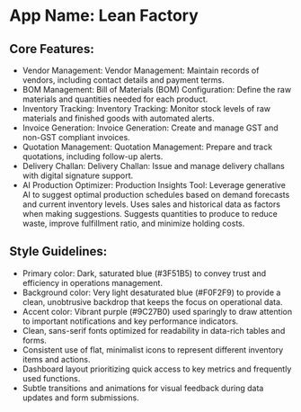 # **App Name**: Lean Factory

## Core Features:

- Vendor Management: Vendor Management: Maintain records of vendors, including contact details and payment terms.
- BOM Management: Bill of Materials (BOM) Configuration: Define the raw materials and quantities needed for each product.
- Inventory Tracking: Inventory Tracking: Monitor stock levels of raw materials and finished goods with automated alerts.
- Invoice Generation: Invoice Generation: Create and manage GST and non-GST compliant invoices.
- Quotation Management: Quotation Management: Prepare and track quotations, including follow-up alerts.
- Delivery Challan: Delivery Challan: Issue and manage delivery challans with digital signature support.
- AI Production Optimizer: Production Insights Tool: Leverage generative AI to suggest optimal production schedules based on demand forecasts and current inventory levels. Uses sales and historical data as factors when making suggestions. Suggests quantities to produce to reduce waste, improve fulfillment ratio, and minimize holding costs.

## Style Guidelines:

- Primary color: Dark, saturated blue (#3F51B5) to convey trust and efficiency in operations management.
- Background color: Very light desaturated blue (#F0F2F9) to provide a clean, unobtrusive backdrop that keeps the focus on operational data.
- Accent color: Vibrant purple (#9C27B0) used sparingly to draw attention to important notifications and key performance indicators.
- Clean, sans-serif fonts optimized for readability in data-rich tables and forms.
- Consistent use of flat, minimalist icons to represent different inventory items and actions.
- Dashboard layout prioritizing quick access to key metrics and frequently used functions.
- Subtle transitions and animations for visual feedback during data updates and form submissions.